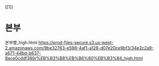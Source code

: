 [[1]]
# 본부
본부별_high.html
https://prod-files-secure.s3.us-west-2.amazonaws.com/9be32763-e598-4af1-a128-d07e20ce9bf3/34e2c2a9-a671-44bd-b637-8ece0cddf389/%EB%B3%B8%EB%B6%80%EB%B3%84_high.html
[](https://www.notion.soundefined)
